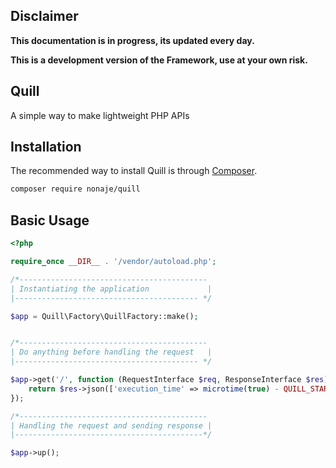 ## Disclaimer

**This documentation is in progress, its updated every day.**

**This is a development version of the Framework, use at your own risk.**

## Quill
A simple way to make lightweight PHP APIs

## Installation 
The recommended way to install Quill is through 
[Composer](https://getcomposer.org/).

```bash
composer require nonaje/quill
```

## Basic Usage
```php
<?php

require_once __DIR__ . '/vendor/autoload.php';

/*------------------------------------------
| Instantiating the application             |
|----------------------------------------- */

$app = Quill\Factory\QuillFactory::make();


/*------------------------------------------
| Do anything before handling the request   |
|----------------------------------------- */

$app->get('/', function (RequestInterface $req, ResponseInterface $res) {
    return $res->json(['execution_time' => microtime(true) - QUILL_START]);
});

/*------------------------------------------
| Handling the request and sending response |
|------------------------------------------*/

$app->up();
```